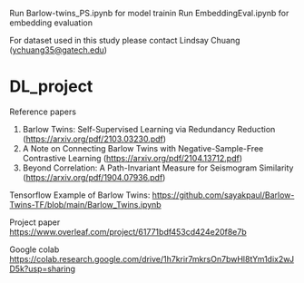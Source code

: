 Run Barlow-twins_PS.ipynb for model trainin
Run EmbeddingEval.ipynb for embedding evaluation

For dataset used in this study please contact Lindsay Chuang (ychuang35@gatech.edu)

# DL_project

Reference papers
1. Barlow Twins: Self-Supervised Learning via Redundancy Reduction (https://arxiv.org/pdf/2103.03230.pdf) 
2. A Note on Connecting Barlow Twins with Negative-Sample-Free Contrastive Learning (https://arxiv.org/pdf/2104.13712.pdf)
3. Beyond Correlation: A Path-Invariant Measure for Seismogram Similarity (https://arxiv.org/pdf/1904.07936.pdf)

Tensorflow Example of Barlow Twins:
https://github.com/sayakpaul/Barlow-Twins-TF/blob/main/Barlow_Twins.ipynb

Project paper
https://www.overleaf.com/project/61771bdf453cd424e20f8e7b

Google colab
https://colab.research.google.com/drive/1h7krir7mkrsOn7bwHl8tYm1dix2wJD5k?usp=sharing
